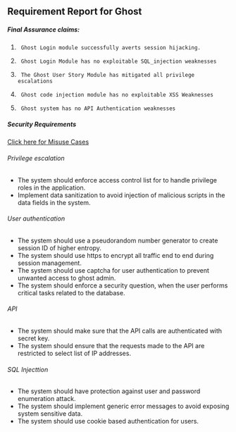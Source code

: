 Requirement Report for Ghost
----------------------------

##### Final Assurance claims:

1.      Ghost Login module successfully averts session hijacking.
2.      Ghost Login Module has no exploitable SQL_injection weaknesses
3.      The Ghost User Story Module has mitigated all privilege escalations
4.      Ghost code injection module has no exploitable XSS Weaknesses
5.      Ghost system has no API Authentication weaknesses

##### Security Requirements

[Click here for Misuse Cases](https://www.lucidchart.com/users/registerOrLogin/free?showLogin=false&instructionMessage=Accept+invitation+to+%27Team+Spark+Misusecases%27&psuedoEditorTitle=Team+Spark+Misusecases)


###### Privilege escalation

* The system should enforce access control list for to handle privilege roles in the application.
* Implement data sanitization to avoid injection of malicious scripts in the data fields in the system.

###### User authentication

* The system should use a pseudorandom number generator to create session ID of higher entropy.
* The system should use https to encrypt all traffic end to end during session management.
* The system should use captcha for user authentication to prevent unwanted access to ghost admin.
* The system should enforce a security question, when the user performs critical tasks related to the database.

###### API

* The system should make sure that the API calls are authenticated with secret key.
* The system should ensure that the requests made to the API are restricted to select list of IP addresses.

###### SQL Injecttion

* The system should have protection against user and password enumeration attack.
* The system should implement generic error messages to avoid exposing system sensitive data.
* The system should use cookie based authentication for users.

